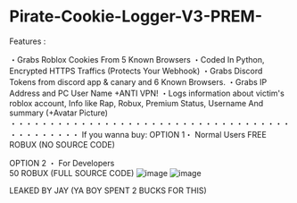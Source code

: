 # Pirate-Cookie-Logger-V3-PREM-
Features : 

・Grabs Roblox Cookies From 5 Known Browsers
・Coded In Python, Encrypted HTTPS Traffics (Protects Your Webhook)
・Grabs Discord Tokens from discord app & canary and 6 Known Browsers.
・Grabs IP Address and PC User Name +ANTI VPN!
・Logs information about victim's roblox account, Info like Rap, Robux, Premium Status, Username And summary (+Avatar Picture) 
・・・・・・・・・・・・・・・・・・・・・・・・・・・・・・・・・・・・・・・・・・・・・
If you wanna buy:
OPTION 1・ Normal Users
FREE ROBUX (NO SOURCE CODE)

OPTION 2 ・ For Developers  
 50 ROBUX (FULL SOURCE CODE)
 ![image](https://user-images.githubusercontent.com/123963555/216737593-01783bd7-aaa7-48a1-873e-58ba7062fe55.png)
![image](https://user-images.githubusercontent.com/123963555/216737610-f2943ca1-c8e9-4a63-90ec-801a4af511cd.png)


LEAKED BY JAY (YA BOY SPENT 2 BUCKS FOR THIS)
